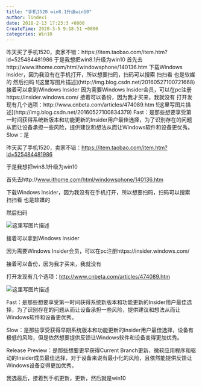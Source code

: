 ```yaml
---
title: "手机1520 win8.1升级win10"
author: lindexi
date: 2018-2-13 17:23:3 +0800
CreateTime: 2020-3-5 9:18:51 +0800
categories: Win10
---
```


<div id="toc"></div>
昨天买了手机1520，卖家不错：https://item.taobao.com/item.htm?id=525484481986
于是我想把win8.1升级为win10
首先去http://www.ithome.com/html/windowsphone/140136.htm
下载Windows Insider，因为我没有在手机打开，所以想要扫码，扫码可以搜索 扫扫看 也是软媒的
然后扫码
![这里写图片描述](http://img.blog.csdn.net/20160527100721668)
接着可以拿到Windows Insider
因为需要Windows Insider会员，可以在pc注册https://insider.windows.com/
接着可以备份，因为我才买来，我就没有
打开发现有几个选项：http://www.cnbeta.com/articles/474089.htm
![这里写图片描述](http://img.blog.csdn.net/20160527100834379)
Fast：是那些想要享受第一时间获得系统新版本和功能更新的Insider用户最佳选择，为了识别存在的问题从而让设备承担一些风险，提供建议和想法从而让Windows软件和设备更优秀。
Slow：是

<!--more-->



<div id="toc"></div>

昨天买了手机1520，卖家不错：https://item.taobao.com/item.htm?id=525484481986

于是我想把win8.1升级为win10

首先去http://www.ithome.com/html/windowsphone/140136.htm

下载Windows Insider，因为我没有在手机打开，所以想要扫码，扫码可以搜索 扫扫看 也是软媒的

然后扫码

![这里写图片描述](http://img.blog.csdn.net/20160527100721668)

接着可以拿到Windows Insider

因为需要Windows Insider会员，可以在pc注册https://insider.windows.com/

接着可以备份，因为我才买来，我就没有

打开发现有几个选项：http://www.cnbeta.com/articles/474089.htm

![这里写图片描述](http://img.blog.csdn.net/20160527100834379)

Fast：是那些想要享受第一时间获得系统新版本和功能更新的Insider用户最佳选择，为了识别存在的问题从而让设备承担一些风险，提供建议和想法从而让Windows软件和设备更优秀。

Slow：是那些享受获得早期系统版本和功能更新的Insider用户最佳选择，设备有极低的风险，但是依然想要提供反馈让Windows软件和设备变得更加优秀。

Release Preview：是那些想要更早获得Current Branch更新、微软应用程序和驱动的Insider成员最佳选择，对于设备来说有最小化的风险，且依然能提供反馈让Windows设备变得更加优秀。

我选最后，接着到手机更新，更新，然后就是win10

